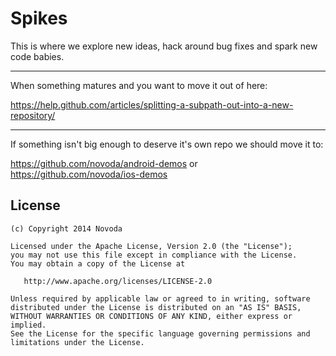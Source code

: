 Spikes 
======

This is where we explore new ideas, hack around bug fixes and spark new code babies.

_____


When something matures and you want to move it out of here:

https://help.github.com/articles/splitting-a-subpath-out-into-a-new-repository/

_____

If something isn't big enough to deserve it's own repo we should move it to:

https://github.com/novoda/android-demos
or
https://github.com/novoda/ios-demos

License
-------

    (c) Copyright 2014 Novoda

    Licensed under the Apache License, Version 2.0 (the "License");
    you may not use this file except in compliance with the License.
    You may obtain a copy of the License at

       http://www.apache.org/licenses/LICENSE-2.0

    Unless required by applicable law or agreed to in writing, software
    distributed under the License is distributed on an "AS IS" BASIS,
    WITHOUT WARRANTIES OR CONDITIONS OF ANY KIND, either express or implied.
    See the License for the specific language governing permissions and
    limitations under the License.
